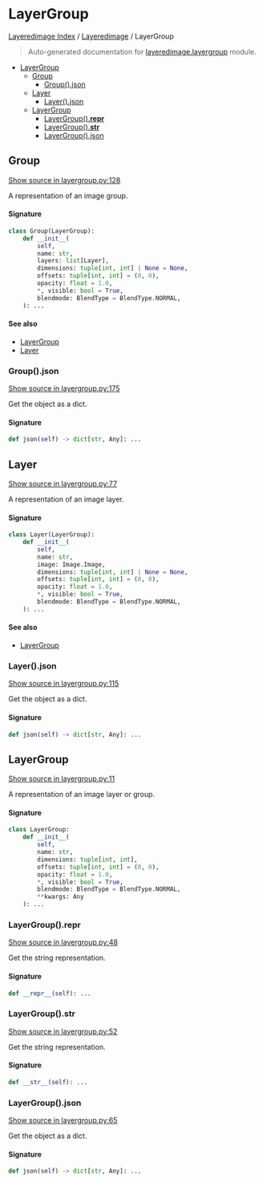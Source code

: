 # LayerGroup

[Layeredimage Index](../README.md#layeredimage-index) / [Layeredimage](./index.md#layeredimage) / LayerGroup

> Auto-generated documentation for [layeredimage.layergroup](../../../layeredimage/layergroup.py) module.

- [LayerGroup](#layergroup)
  - [Group](#group)
    - [Group().json](#group()json)
  - [Layer](#layer)
    - [Layer().json](#layer()json)
  - [LayerGroup](#layergroup-1)
    - [LayerGroup().__repr__](#layergroup()__repr__)
    - [LayerGroup().__str__](#layergroup()__str__)
    - [LayerGroup().json](#layergroup()json)

## Group

[Show source in layergroup.py:128](../../../layeredimage/layergroup.py#L128)

A representation of an image group.

#### Signature

```python
class Group(LayerGroup):
    def __init__(
        self,
        name: str,
        layers: list[Layer],
        dimensions: tuple[int, int] | None = None,
        offsets: tuple[int, int] = (0, 0),
        opacity: float = 1.0,
        *, visible: bool = True,
        blendmode: BlendType = BlendType.NORMAL,
    ): ...
```

#### See also

- [LayerGroup](#layergroup)
- [Layer](#layer)

### Group().json

[Show source in layergroup.py:175](../../../layeredimage/layergroup.py#L175)

Get the object as a dict.

#### Signature

```python
def json(self) -> dict[str, Any]: ...
```



## Layer

[Show source in layergroup.py:77](../../../layeredimage/layergroup.py#L77)

A representation of an image layer.

#### Signature

```python
class Layer(LayerGroup):
    def __init__(
        self,
        name: str,
        image: Image.Image,
        dimensions: tuple[int, int] | None = None,
        offsets: tuple[int, int] = (0, 0),
        opacity: float = 1.0,
        *, visible: bool = True,
        blendmode: BlendType = BlendType.NORMAL,
    ): ...
```

#### See also

- [LayerGroup](#layergroup)

### Layer().json

[Show source in layergroup.py:115](../../../layeredimage/layergroup.py#L115)

Get the object as a dict.

#### Signature

```python
def json(self) -> dict[str, Any]: ...
```



## LayerGroup

[Show source in layergroup.py:11](../../../layeredimage/layergroup.py#L11)

A representation of an image layer or group.

#### Signature

```python
class LayerGroup:
    def __init__(
        self,
        name: str,
        dimensions: tuple[int, int],
        offsets: tuple[int, int] = (0, 0),
        opacity: float = 1.0,
        *, visible: bool = True,
        blendmode: BlendType = BlendType.NORMAL,
        **kwargs: Any
    ): ...
```

### LayerGroup().__repr__

[Show source in layergroup.py:48](../../../layeredimage/layergroup.py#L48)

Get the string representation.

#### Signature

```python
def __repr__(self): ...
```

### LayerGroup().__str__

[Show source in layergroup.py:52](../../../layeredimage/layergroup.py#L52)

Get the string representation.

#### Signature

```python
def __str__(self): ...
```

### LayerGroup().json

[Show source in layergroup.py:65](../../../layeredimage/layergroup.py#L65)

Get the object as a dict.

#### Signature

```python
def json(self) -> dict[str, Any]: ...
```

